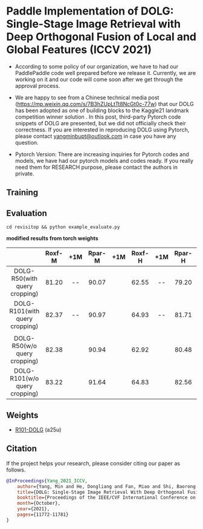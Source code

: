 # Paddle Implementation of DOLG: Single-Stage Image Retrieval with Deep Orthogonal Fusion of Local and Global Features (ICCV 2021)


- According to some policy of our organization, we have to had our PaddlePaddle code well prepared before we release it. Currently, we are working on it and our code will come soon after we get through the approval process. 

- We are happy to see from a Chinese technical media post (https://mp.weixin.qq.com/s/7B3hZUpLtTt8NcGt0c-77w) that our DOLG has been adopted as one of building blocks to the Kaggle21 landmark competition winner solution . In this post, third-party Pytorch code snippets of DOLG are presented, but we did not officially check their correctness. If you are interested in reproducing DOLG using Pytorch, please contact yangminbupt@outlook.com in case you have any question.

- Pytorch Version: There are increasing inquiries for Pytorch codes and models,  we have had our pytorch models and codes ready.  If you really need them for RESEARCH purpose,  please contact the authors in private.


## Training


## Evaluation

```
cd revisitop && python example_evaluate.py
``` 

**modified results from torch weights**

|  			 					 | Roxf-M | +1M | Rpar-M | +1M   | Roxf-H | +1M  | Rpar-H | +1M  |
|:------------------------------:|:------:|:---:|:------:|:-----:|:------:|:----:|:------:|:----:|
|  DOLG-R50(with query cropping) |  81.20 |  -- | 90.07  |       |  62.55 |  --  | 79.20  |      |
|  DOLG-R101(with query cropping)|  82.37 |  -- | 90.97  |       |  64.93 |  --  | 81.71  |      |
|                                                                                                |
|  DOLG-R50(w/o query cropping)  |  82.38 |     | 90.94  |       |  62.92 |      | 80.48  |      | 
|  DOLG-R101(w/o query cropping) |  83.22 |     | 91.64  |       |  64.83 |      | 82.56  |      |



## Weights

- [R101-DOLG](https://pan.baidu.com/s/1gLqpq4nqK4-tLpuf-5tcEQ) (a25u)


## Citation

If the project helps your research, please consider citing our paper as follows.

```BibTeX
@InProceedings{Yang_2021_ICCV,
    author={Yang, Min and He, Dongliang and Fan, Miao and Shi, Baorong and Xue, Xuetong and Li, Fu and Ding, Errui and Huang, Jizhou},
    title={DOLG: Single-Stage Image Retrieval With Deep Orthogonal Fusion of Local and Global Features},
    booktitle={Proceedings of the IEEE/CVF International Conference on Computer Vision (ICCV)},
    month={October},
    year={2021},
    pages={11772-11781}
}

